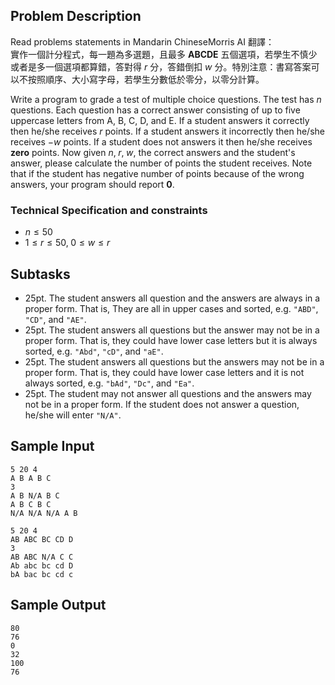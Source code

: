 ## Problem Description ##

Read problems statements in <span class='tooltip'><span class='abbr'>Mandarin Chinese</span><span class='popup'>Morris AI 翻譯：<br/> 實作一個計分程式，每一題為多選題，且最多 **ABCDE** 五個選項，若學生不慎少或者是多一個選項都算錯，答對得 $r$ 分，答錯倒扣 $w$ 分。特別注意：書寫答案可以不按照順序、大小寫字母，若學生分數低於零分，以零分計算。</span></a>

Write a program to grade a test of multiple choice questions. The test has $n$ questions. Each question has a correct answer consisting of up to five uppercase letters from A, B, C, D, and E. If a student answers it correctly then he/she receives $r$ points. If a student answers it incorrectly then he/she receives $-w$ points. If a student does not answers it then he/she receives **zero** points. Now given $n, \; r, \; w$, the correct answers and the student's answer, please calculate the number of points the student receives. Note that if the student has negative number of points because of the wrong answers, your program should report **0**.

### Technical Specification and constraints ###

* $n \le 50$
* $1 \le r \le 50, \; 0 \le w \le r$

## Subtasks ##

* 25pt. The student answers all question and the answers are always in a proper form. That is, They are all in upper cases and sorted, e.g. `"ABD"`, `"CD"`, and `"AE"`.
* 25pt. The student answers all questions but the answer may not be in a proper form. That is, they could have lower case letters but it is always sorted, e.g. `"Abd"`, `"cD"`, and `"aE"`.
* 25pt. The student answers all questions but the answers may not be in a proper form. That is, they could have lower case letters and it is not always sorted, e.g. `"bAd"`, `"Dc"`, and `"Ea"`.
* 25pt. The student may not answer all questions and the answers may not be in a proper form. If the student does not answer a question, he/she will enter `"N/A"`.

## Sample Input ##

```
5 20 4
A B A B C
3
A B N/A B C
A B C B C
N/A N/A N/A A B

5 20 4
AB ABC BC CD D
3
AB ABC N/A C C
Ab abc bc cd D
bA bac bc cd c
```

## Sample Output ##

```
80
76
0
32
100
76
```
